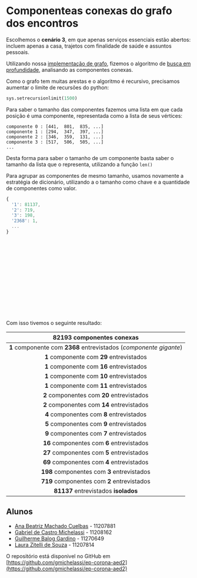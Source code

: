 # Componenteas conexas do grafo dos encontros

Escolhemos o **cenário 3**, em que apenas serviços essenciais estão abertos: incluem apenas a casa, trajetos com finalidade de saúde e assuntos pessoais.

Utilizando nossa [implementação de grafo](Grafo.py), fizemos o algoritmo de [busca em profundidade](ComponentesConexas.py), analisando as componentes conexas.

Como o grafo tem muitas arestas e o algoritmo é recursivo, precisamos aumentar o limite de recursões do python:

```python
sys.setrecursionlimit(1500)
```

Para saber o tamanho das componentes fazemos uma lista em que cada posição é uma componente, representada como a lista de seus vértices:

```plain
componente 0 : [441,  801,  835, ...]
componente 1 : [294,  347,  397, ...]
componente 2 : [346,  359,  131, ...]
componente 3 : [517,  506,  505, ...]
...
```

Desta forma para saber o tamanho de um componente basta saber o tamanho da lista que o representa, utilizando a função `len()`

Para agrupar as componentes de mesmo tamanho, usamos novamente a estratégia de dicionário, utilizando a o tamanho como chave e a quantidade de componentes como valor.

```js
{
  '1': 81137, 
  '2': 719, 
  '3': 198, 
  '2368': 1, 
  ...
}
```

&nbsp;

&nbsp;

&nbsp;

&nbsp;

&nbsp;

&nbsp;

&nbsp;

Com isso tivemos o seguinte resultado:

|                     82193 componentes conexas                      |
| :----------------------------------------------------------------: |
| **1** componente com **2368** entrevistados (*componente gigante*) |
|             **1** componente com **29** entrevistados              |
|             **1** componente com **16** entrevistados              |
|             **1** componente com **10** entrevistados              |
|             **1** componente com **11** entrevistados              |
|             **2** componentes com **20** entrevistados             |
|             **2** componentes com **14** entrevistados             |
|             **4** componentes com **8** entrevistados              |
|             **5** componentes com **9** entrevistados              |
|             **9** componentes com **7** entrevistados              |
|             **16** componentes com **6** entrevistados             |
|             **27** componentes com **5** entrevistados             |
|             **69** componentes com **4** entrevistados             |
|            **198** componentes com **3** entrevistados             |
|            **719** componentes com **2** entrevistados             |
|                **81137** entrevistados **isolados**                |

## Alunos

- [Ana Beatriz Machado Cuelbas](https://github.com/anabcuelbas) - 11207881
- [Gabriel de Castro Michelassi](https://github.com/gmichelassi) - 11208162
- [Guilherme Balog Gardino](https://github.com/GuilhermeBalog) - 11270649
- [Laura Zitelli de Souza](https://github.com/LauraZitelli) - 11207814

O repositório está disponivel no GitHub em [https://github.com/gmichelassi/ep-corona-aed2](https://github.com/gmichelassi/ep-corona-aed2)
